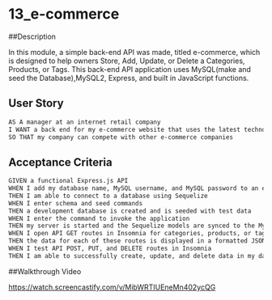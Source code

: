 # 13_e-commerce

##Description

In this module, a simple back-end API was made, titled e-commerce, which is designed to help owners Store, Add, Update, or Delete a Categories, Products, or Tags. This back-end API application uses MySQL(make and seed the Database),MySQL2, Express, and built in JavaScript functions.  

## User Story

```md
AS A manager at an internet retail company
I WANT a back end for my e-commerce website that uses the latest technologies
SO THAT my company can compete with other e-commerce companies
```

## Acceptance Criteria

```md
GIVEN a functional Express.js API
WHEN I add my database name, MySQL username, and MySQL password to an environment variable file
THEN I am able to connect to a database using Sequelize
WHEN I enter schema and seed commands
THEN a development database is created and is seeded with test data
WHEN I enter the command to invoke the application
THEN my server is started and the Sequelize models are synced to the MySQL database
WHEN I open API GET routes in Insomnia for categories, products, or tags
THEN the data for each of these routes is displayed in a formatted JSON
WHEN I test API POST, PUT, and DELETE routes in Insomnia
THEN I am able to successfully create, update, and delete data in my database
```

##Walkthrough Video 

https://watch.screencastify.com/v/MibWRTIUEneMn402ycQG 
